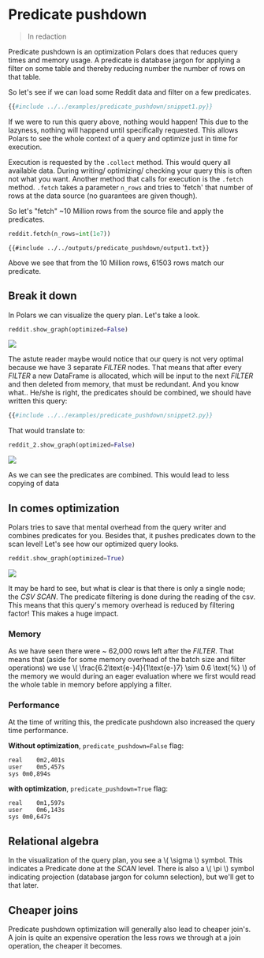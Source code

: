 # Predicate pushdown

> In redaction

Predicate pushdown is an optimization Polars does that reduces query times and memory usage. 
A predicate is database jargon for applying a filter on some table and thereby reducing number the number of rows on that
table.

So let's see if we can load some Reddit data and filter on a few predicates.

```python
{{#include ../../examples/predicate_pushdown/snippet1.py}}
```

If we were to run this query above, nothing would happen! This due to the lazyness, nothing will happend until specifically
requested. This allows Polars to see the whole context of a query and optimize just in time for execution.

Execution is requested by the `.collect` method. This would query all available data. During writing/ optimizing/ checking
your query this is often not what you want. Another method that calls for execution is the `.fetch` method. `.fetch` takes 
a parameter `n_rows` and tries to 'fetch' that number of rows at the data source (no guarantees are given though). 

So let's "fetch" ~10 Million rows from the source file and apply the predicates.

```python
reddit.fetch(n_rows=int(1e7))
```

```text
{{#include ../../outputs/predicate_pushdown/output1.txt}}
```

Above we see that from the 10 Million rows, 61503 rows match our predicate. 

## Break it down

In Polars we can visualize the query plan. Let's take a look.

``` python
reddit.show_graph(optimized=False)
```

![](../../outputs/predicate_pushdown/graph1.png)

The astute reader maybe would notice that our query is not very optimal because we have 3 separate *FILTER* nodes. 
That means that after every *FILTER* a new DataFrame is allocated, which will be input to the next *FILTER* and then 
deleted from memory, that must be redundant.
And you know what.. He/she is right, the predicates should be combined, we should have written this query:

```python
{{#include ../../examples/predicate_pushdown/snippet2.py}}
```

That would translate to:

``` python
reddit_2.show_graph(optimized=False)
```

![](../../outputs/predicate_pushdown/graph2.png)

As we can see the predicates are combined. This would lead to less copying of data 

## In comes optimization

Polars tries to save that mental overhead from the query writer and combines predicates for you. Besides that, it pushes 
predicates down to the scan level! Let's see how our optimized query looks.


``` python
reddit.show_graph(optimized=True)
```

![](../../outputs/predicate_pushdown/graph1-optimized.png)

It may be hard to see, but what is clear is that there is only a single node; the *CSV SCAN*. The predicate filtering
is done during the reading of the csv. This means that this query's memory overhead is reduced by filtering factor!
This makes a huge impact. 

### Memory

As we have seen there were ~ 62,000 rows left after the *FILTER*. That means that 
 (aside for some memory overhead of the batch size and filter operations) we use \\( \frac{6.2\text{e-}4}{1\text{e-}7} \sim 0.6 \text{%} \\) 
 of the memory we would during an eager evaluation where we first would read the whole table in memory before applying a filter.
 
### Performance

At the time of writing this, the predicate pushdown also increased the query time performance.

**Without optimization**, `predicate_pushdown=False` flag:

```text
real	0m2,401s
user	0m5,457s
sys	0m0,894s
```

**with optimization**, `predicate_pushdown=True` flag:

```text
real	0m1,597s
user	0m6,143s
sys	0m0,647s
```
 
## Relational algebra

In the visualization of the query plan, you see a \\( \sigma \\) symbol. This indicates a Predicate done at the *SCAN* level.
There is also a \\( \pi \\) symbol indicating projection (database jargon for column selection), but we'll get to that later.

## Cheaper joins

Predicate pushdown optimization will generally also lead to cheaper join's. A join is quite an expensive operation
the less rows we through at a join operation, the cheaper it becomes.
